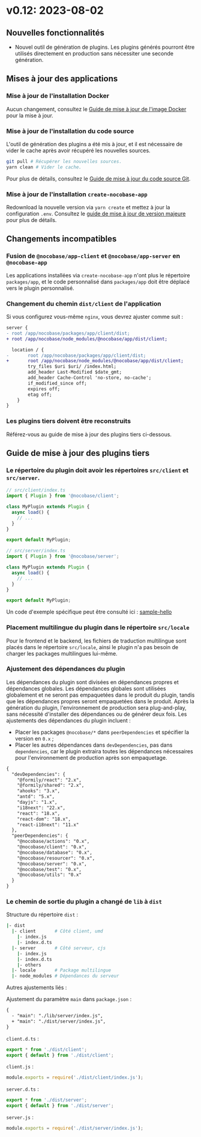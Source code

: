# v0.12: 2023-08-02

## Nouvelles fonctionnalités

- Nouvel outil de génération de plugins. Les plugins générés pourront être utilisés directement en production sans nécessiter une seconde génération.

## Mises à jour des applications

### Mise à jour de l'installation Docker

Aucun changement, consultez le [Guide de mise à jour de l'image Docker](/welcome/getting-started/upgrading/docker-compose) pour la mise à jour.

### Mise à jour de l'installation du code source

L'outil de génération des plugins a été mis à jour, et il est nécessaire de vider le cache après avoir récupéré les nouvelles sources.

```bash
git pull # Récupérer les nouvelles sources.
yarn clean # Vider le cache.
```

Pour plus de détails, consultez le [Guide de mise à jour du code source Git](/welcome/getting-started/upgrading/git-clone).

### Mise à jour de l'installation `create-nocobase-app`

Redownload la nouvelle version via `yarn create` et mettez à jour la configuration `.env`. Consultez le [guide de mise à jour de version majeure](/welcome/getting-started/upgrading/create-nocobase-app#Major-version-upgrade) pour plus de détails.

## Changements incompatibles

### Fusion de `@nocobase/app-client` et `@nocobase/app-server` en `@nocobase-app`

Les applications installées via `create-nocobase-app` n'ont plus le répertoire `packages/app`, et le code personnalisé dans `packages/app` doit être déplacé vers le plugin personnalisé.

### Changement du chemin `dist/client` de l'application

Si vous configurez vous-même `nginx`, vous devrez ajuster comme suit :

```diff
server {
- root /app/nocobase/packages/app/client/dist;
+ root /app/nocobase/node_modules/@nocobase/app/dist/client;

  location / {
-       root /app/nocobase/packages/app/client/dist;
+       root /app/nocobase/node_modules/@nocobase/app/dist/client;
        try_files $uri $uri/ /index.html;
        add_header Last-Modified $date_gmt;
        add_header Cache-Control 'no-store, no-cache';
        if_modified_since off;
        expires off;
        etag off;
    }
}
```

### Les plugins tiers doivent être reconstruits

Référez-vous au guide de mise à jour des plugins tiers ci-dessous.

## Guide de mise à jour des plugins tiers

### Le répertoire du plugin doit avoir les répertoires `src/client` et `src/server`.

```js
// src/client/index.ts
import { Plugin } from '@nocobase/client';

class MyPlugin extends Plugin {
  async load() {
    // ...
  }
}

export default MyPlugin;
```

```js
// src/server/index.ts
import { Plugin } from '@nocobase/server';

class MyPlugin extends Plugin {
  async load() {
    // ...
  }
}

export default MyPlugin;
```

Un code d'exemple spécifique peut être consulté ici : [sample-hello](https://github.com/nocobase/nocobase/tree/main/packages/samples/hello)

### Placement multilingue du plugin dans le répertoire `src/locale`

Pour le frontend et le backend, les fichiers de traduction multilingue sont placés dans le répertoire `src/locale`, ainsi le plugin n'a pas besoin de charger les packages multilingues lui-même.

### Ajustement des dépendances du plugin

Les dépendances du plugin sont divisées en dépendances propres et dépendances globales. Les dépendances globales sont utilisées globalement et ne seront pas empaquetées dans le produit du plugin, tandis que les dépendances propres seront empaquetées dans le produit. Après la génération du plugin, l'environnement de production sera plug-and-play, sans nécessité d'installer des dépendances ou de générer deux fois. Les ajustements des dépendances du plugin incluent :

- Placer les packages `@nocobase/*` dans `peerDependencies` et spécifier la version en `0.x` ;
- Placer les autres dépendances dans `devDependencies`, pas dans `dependencies`, car le plugin extraira toutes les dépendances nécessaires pour l'environnement de production après son empaquetage.

```diff
{
  "devDependencies": {
    "@formily/react": "2.x",
    "@formily/shared": "2.x",
    "ahooks": "3.x",
    "antd": "5.x",
    "dayjs": "1.x",
    "i18next": "22.x",
    "react": "18.x",
    "react-dom": "18.x",
    "react-i18next": "11.x"
  },
  "peerDependencies": {
    "@nocobase/actions": "0.x",
    "@nocobase/client": "0.x",
    "@nocobase/database": "0.x",
    "@nocobase/resourcer": "0.x",
    "@nocobase/server": "0.x",
    "@nocobase/test": "0.x",
    "@nocobase/utils": "0.x"
  }
}
```

### Le chemin de sortie du plugin a changé de `lib` à `dist`

Structure du répertoire `dist` :

```bash
|- dist
  |- client       # Côté client, umd
    |- index.js
    |- index.d.ts
  |- server       # Côté serveur, cjs
    |- index.js
    |- index.d.ts
    |- others
  |- locale       # Package multilingue
  |- node_modules # Dépendances du serveur
```

Autres ajustements liés :

Ajustement du paramètre `main` dans `package.json` :

```diff
{
  - "main": "./lib/server/index.js",
  + "main": "./dist/server/index.js",
}
```

`client.d.ts` :

```ts
export * from './dist/client';
export { default } from './dist/client';
```

`client.js` :

```js
module.exports = require('./dist/client/index.js');
```

`server.d.ts` :

```ts
export * from './dist/server';
export { default } from './dist/server';
```

`server.js` :

```js
module.exports = require('./dist/server/index.js');
```
